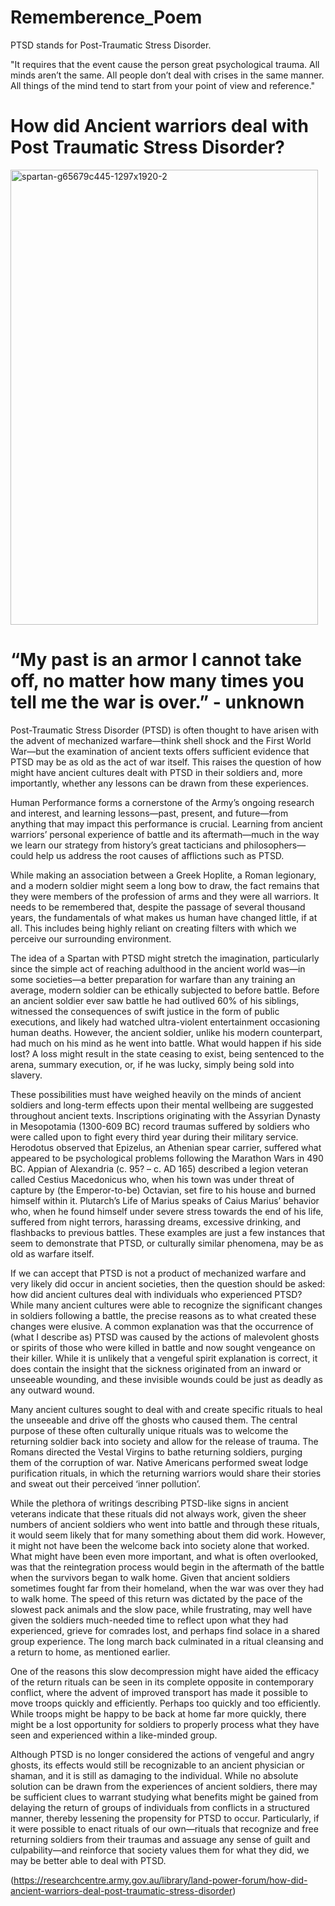 # Rememberence_Poem

PTSD stands for Post-Traumatic Stress Disorder. 

"It requires that the event cause the person great psychological trauma. All minds aren’t the same. All people don’t deal with crises in the same manner. All things of the mind tend to start from your point of view and reference."

# How did Ancient warriors deal with Post Traumatic Stress Disorder?

<img src="https://i.ibb.co/f2VrFMG/spartan-g65679c445-1297x1920-2.jpg" alt="spartan-g65679c445-1297x1920-2" width="650" height="910" data-is360="0" data-load="full" class="cursor-zoom-in" style="width: 491.779px; height: 728px;">

# “My past is an armor I cannot take off, no matter how many times you tell me the war is over.” - unknown

Post-Traumatic Stress Disorder (PTSD) is often thought to have arisen with the advent of mechanized warfare—think shell shock and the First World War—but the examination of ancient texts offers sufficient evidence that PTSD may be as old as the act of war itself. This raises the question of how might have ancient cultures dealt with PTSD in their soldiers and, more importantly, whether any lessons can be drawn from these experiences.

Human Performance forms a cornerstone of the Army’s ongoing research and interest, and learning lessons—past, present, and future—from anything that may impact this performance is crucial. Learning from ancient warriors’ personal experience of battle and its aftermath—much in the way we learn our strategy from history’s great tacticians and philosophers—could help us address the root causes of afflictions such as PTSD.

While making an association between a Greek Hoplite, a Roman legionary, and a modern soldier might seem a long bow to draw, the fact remains that they were members of the profession of arms and they were all warriors. It needs to be remembered that, despite the passage of several thousand years, the fundamentals of what makes us human have changed little, if at all. This includes being highly reliant on creating filters with which we perceive our surrounding environment.

The idea of a Spartan with PTSD might stretch the imagination, particularly since the simple act of reaching adulthood in the ancient world was—in some societies—a better preparation for warfare than any training an average, modern soldier can be ethically subjected to before battle. Before an ancient soldier ever saw battle he had outlived 60% of his siblings, witnessed the consequences of swift justice in the form of public executions, and likely had watched ultra-violent entertainment occasioning human deaths. However, the ancient soldier, unlike his modern counterpart, had much on his mind as he went into battle. What would happen if his side lost? A loss might result in the state ceasing to exist, being sentenced to the arena, summary execution, or, if he was lucky, simply being sold into slavery.

These possibilities must have weighed heavily on the minds of ancient soldiers and long-term effects upon their mental wellbeing are suggested throughout ancient texts. Inscriptions originating with the Assyrian Dynasty in Mesopotamia (1300-609 BC) record traumas suffered by soldiers who were called upon to fight every third year during their military service. Herodotus observed that Epizelus, an Athenian spear carrier, suffered what appeared to be psychological problems following the Marathon Wars in 490 BC. Appian of Alexandria (c. 95? – c. AD 165) described a legion veteran called Cestius Macedonicus who, when his town was under threat of capture by (the Emperor-to-be) Octavian, set fire to his house and burned himself within it.  Plutarch’s Life of Marius speaks of Caius Marius’ behavior who, when he found himself under severe stress towards the end of his life, suffered from night terrors, harassing dreams, excessive drinking, and flashbacks to previous battles. These examples are just a few instances that seem to demonstrate that PTSD, or culturally similar phenomena, may be as old as warfare itself.

If we can accept that PTSD is not a product of mechanized warfare and very likely did occur in ancient societies, then the question should be asked: how did ancient cultures deal with individuals who experienced PTSD? While many ancient cultures were able to recognize the significant changes in soldiers following a battle, the precise reasons as to what created these changes were elusive. A common explanation was that the occurrence of (what I describe as) PTSD was caused by the actions of malevolent ghosts or spirits of those who were killed in battle and now sought vengeance on their killer. While it is unlikely that a vengeful spirit explanation is correct, it does contain the insight that the sickness originated from an inward or unseeable wounding, and these invisible wounds could be just as deadly as any outward wound.  

Many ancient cultures sought to deal with and create specific rituals to heal the unseeable and drive off the ghosts who caused them. The central purpose of these often culturally unique rituals was to welcome the returning soldier back into society and allow for the release of trauma. The Romans directed the Vestal Virgins to bathe returning soldiers, purging them of the corruption of war. Native Americans performed sweat lodge purification rituals, in which the returning warriors would share their stories and sweat out their perceived ‘inner pollution’.

While the plethora of writings describing PTSD-like signs in ancient veterans indicate that these rituals did not always work, given the sheer numbers of ancient soldiers who went into battle and through these rituals, it would seem likely that for many something about them did work. However, it might not have been the welcome back into society alone that worked. What might have been even more important, and what is often overlooked, was that the reintegration process would begin in the aftermath of the battle when the survivors began to walk home. Given that ancient soldiers sometimes fought far from their homeland, when the war was over they had to walk home. The speed of this return was dictated by the pace of the slowest pack animals and the slow pace, while frustrating, may well have given the soldiers much-needed time to reflect upon what they had experienced, grieve for comrades lost, and perhaps find solace in a shared group experience. The long march back culminated in a ritual cleansing and a return to home, as mentioned earlier.

One of the reasons this slow decompression might have aided the efficacy of the return rituals can be seen in its complete opposite in contemporary conflict, where the advent of improved transport has made it possible to move troops quickly and efficiently. Perhaps too quickly and too efficiently. While troops might be happy to be back at home far more quickly, there might be a lost opportunity for soldiers to properly process what they have seen and experienced within a like-minded group.

Although PTSD is no longer considered the actions of vengeful and angry ghosts, its effects would still be recognizable to an ancient physician or shaman, and it is still as damaging to the individual. While no absolute solution can be drawn from the experiences of ancient soldiers, there may be sufficient clues to warrant studying what benefits might be gained from delaying the return of groups of individuals from conflicts in a structured manner, thereby lessening the propensity for PTSD to occur. Particularly, if it were possible to enact rituals of our own—rituals that recognize and free returning soldiers from their traumas and assuage any sense of guilt and culpability—and reinforce that society values them for what they did, we may be better able to deal with PTSD.

(https://researchcentre.army.gov.au/library/land-power-forum/how-did-ancient-warriors-deal-post-traumatic-stress-disorder)


